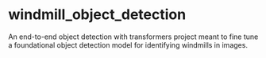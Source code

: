 # windmill_object_detection
An end-to-end object detection with transformers project meant to fine tune a foundational object detection model for identifying windmills in images.
